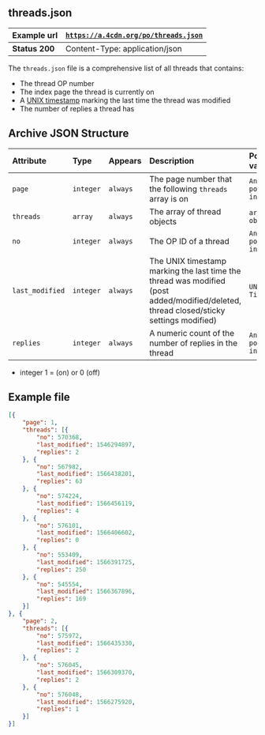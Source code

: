 ## threads.json ##
| **Example url** | [`https://a.4cdn.org/po/threads.json`](https://a.4cdn.org/po/threads.json) | 
|:----------------|:-------------------------------------|
| **Status 200**  | Content-Type: application/json |

The `threads.json` file is a comprehensive list of all threads that contains:
 - The thread OP number
 - The index page the thread is currently on
 - A [UNIX timestamp](https://en.wikipedia.org/wiki/Unix_time) marking the last time the thread was modified
 - The number of replies a thread has


## Archive JSON Structure ##

| **Attribute**   | **Type**       | **Appears**                | **Description** | **Possible values**|
|:----------------|:---------------|:---------------------------|:----------------|:-------------------|
| `page`          | `integer`      | `always` | The page number that the following `threads` array is on | `Any positive integer` |
| `threads`       | `array`        | `always` | The array of thread objects | `array of objects`|
| `no`            | `integer`      | `always` | The OP ID of a thread | `Any positive integer` |
| `last_modified` | `integer`      | `always` | The UNIX timestamp marking the last time the thread was modified (post added/modified/deleted, thread closed/sticky settings modified) | `UNIX Timestamp` |
| `replies`       | `integer`      | `always` | A numeric count of the number of replies in the thread | `Any positive integer` |

* integer 1 = (on) or 0 (off)

## Example file ##

```json
[{
    "page": 1,
    "threads": [{
        "no": 570368,
        "last_modified": 1546294897,
        "replies": 2
    }, {
        "no": 567982,
        "last_modified": 1566438201,
        "replies": 63
    }, {
        "no": 574224,
        "last_modified": 1566456119,
        "replies": 4
    }, {
        "no": 576101,
        "last_modified": 1566406602,
        "replies": 0
    }, {
        "no": 553409,
        "last_modified": 1566391725,
        "replies": 250
    }, {
        "no": 545554,
        "last_modified": 1566367896,
        "replies": 169
    }]
}, {
    "page": 2,
    "threads": [{
        "no": 575972,
        "last_modified": 1566435330,
        "replies": 2
    }, {
        "no": 576045,
        "last_modified": 1566309370,
        "replies": 2
    }, {
        "no": 576048,
        "last_modified": 1566275920,
        "replies": 1
    }]
}]
```
